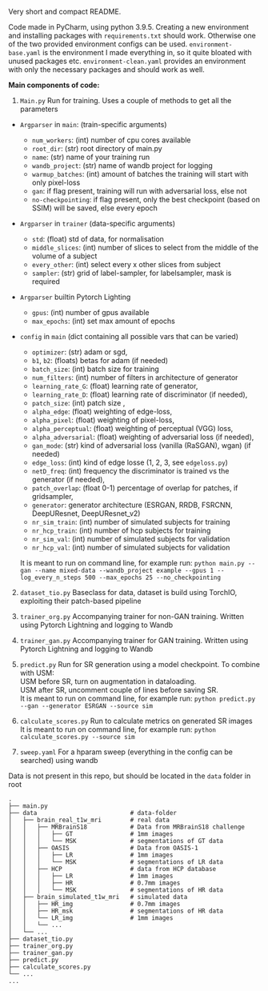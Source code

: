 Very short and compact README.

Code made in PyCharm, using python 3.9.5. Creating a new environment and installing packages with `requirements.txt` should work.
Otherwise one of the two provided environment configs can be used. `environment-base.yaml` is the environment I made everything in, so it quite bloated with unused packages etc. 
`environment-clean.yaml` provides an environment with only the necessary packages and should work as well.

**Main components of code:**

1) `Main.py`
Run for training. Uses a couple of methods to get all the parameters
- `Argparser` in `main`: (train-specific arguments)
  - `num_workers`: (int) number of cpu cores available
  - `root_dir`: (str) root directory of main.py
  - `name`: (str) name of your training run
  - `wandb_project`: (str) name of wandb project for logging
  - `warmup_batches`: (int) amount of batches the training will start with only pixel-loss
  - `gan`: if flag present, training will run with adversarial loss, else not
  - `no-checkpointing`: if flag present, only the best checkpoint (based on SSIM) will be saved, else every epoch
- `Argparser` in `trainer` (data-specific arguments)
  - `std`: (float) std of data, for normalisation
  - `middle_slices`: (int) number of slices to select from the middle of the volume of a subject
  - `every_other`: (int) select every x other slices from subject 
  - `sampler`: (str) grid of label-sampler, for labelsampler, mask is required
- `Argparser` builtin Pytorch Lighting 
  - `gpus`: (int) number of gpus available
  - `max_epochs`: (int) set max amount of epochs
- `config` in `main` (dict containing all possible vars that can be varied)
  - `optimizer`: (str) adam or sgd,
  - `b1`, `b2`: (floats) betas for adam (if needed)
  - `batch_size`: (int) batch size for training
  - `num_filters`: (int) number of filters in architecture of generator
  - `learning_rate_G`: (float) learning rate of generator,
  - `learning_rate_D`: (float) learning rate of discriminator (if needed),
  - `patch_size`: (int) patch size ,
  - `alpha_edge`: (float) weighting of edge-loss,
  - `alpha_pixel`: (float) weighting of pixel-loss,
  - `alpha_perceptual`: (float) weighting of perceptual (VGG) loss,
  - `alpha_adversarial`: (float) weighting of adversarial loss (if needed),
  - `gan_mode`: (str) kind of adversarial loss (vanilla (RaSGAN), wgan) (if needed)
  - `edge_loss`: (int) kind of edge losse (1, 2, 3, see `edgeloss.py`)
  - `netD_freq`: (int) frequency the discriminator is trained vs the generator (if needed),
  - `patch_overlap`: (float 0-1) percentage of overlap for patches, if gridsampler,
  - `generator`: generator architecture (ESRGAN, RRDB, FSRCNN, DeepUResnet, DeepUResnet_v2)
  - `nr_sim_train`: (int) number of simulated subjects for training
  - `nr_hcp_train`: (int) number of hcp subjects for training
  - `nr_sim_val`: (int) number of simulated subjects for validation
  - `nr_hcp_val`: (int) number of simulated subjects for validation

  It is meant to run on command line, for example run: `python main.py --gan --name mixed-data --wandb_project example --gpus 1 --log_every_n_steps 500 --max_epochs 25 --no_checkpointing`

2) `dataset_tio.py`
Baseclass for data, dataset is build using TorchIO, exploiting their patch-based pipeline

3) `trainer_org.py` 
Accompanying trainer for non-GAN training. Written using Pytorch Lightning and logging to Wandb

4) `trainer_gan.py` 
Accompanying trainer for GAN training. Written using Pytorch Lightning and logging to Wandb

5) `predict.py`
Run for SR generation using a model checkpoint.
To combine with USM: <br /> USM before SR, turn on augmentation in dataloading. <br />
USM after SR, uncomment couple of lines before saving SR. <br />
It is meant to run on command line, for example run: `python predict.py --gan --generator ESRGAN --source sim`

6) `calculate_scores.py`
Run to calculate metrics on generated SR images <br />
It is meant to run on command line, for example run: `python calculate_scores.py --source sim`

7) `sweep.yaml`
For a hparam sweep (everything in the config can be searched) using wandb

Data is not present in this repo, but should be located in the `data` folder in root
```
.
├── main.py
├── data                          # data-folder
│   ├── brain_real_t1w_mri        # real data
│   │   ├── MRBrainS18            # Data from MRBrainS18 challenge
│   │   │   ├── GT                # 1mm images
│   │   │   └── MSK               # segmentations of GT data
│   │   ├── OASIS                 # Data from OASIS-1
│   │   │   ├── LR                # 1mm images
│   │   │   └── MSK               # segmentations of LR data
│   │   ├── HCP                   # data from HCP database
│   │   │   ├── LR                # 1mm images
│   │   │   ├── HR                # 0.7mm images
│   │   │   └── MSK               # segmentations of HR data
│   ├── brain_simulated_t1w_mri   # simulated data
│   │   ├── HR_img                # 0.7mm images
│   │   ├── HR_msk                # segmentations of HR data
│   │   └── LR_img                # 1mm images
│   │   └── ... 
│   └── ... 
├── dataset_tio.py
├── trainer_org.py
├── trainer_gan.py
├── predict.py
├── calculate_scores.py
└── ...
...
```